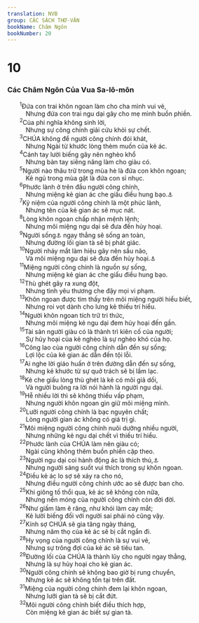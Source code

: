 ```yaml
---
translation: NVB
group: CÁC SÁCH THƠ-VĂN
bookName: Châm Ngôn 
bookNumber: 20
---
```


<div class="title"><h1>10</h1><h3>Các Châm Ngôn Của Vua Sa-lô-môn </h3></div>
<span class="verse ch_10_1">  <sup>1</sup>Đứa con trai khôn ngoan làm cho cha mình vui vẻ, <br/>   Nhưng đứa con trai ngu dại gây cho mẹ mình buồn phiền. <br/></span>
<span class="verse ch_10_2">  <sup>2</sup>Của phi nghĩa không sinh lời, <br/>   Nhưng sự công chính giải cứu khỏi sự chết. <br/></span>
<span class="verse ch_10_3">  <sup>3</sup>CHÚA không để người công chính đói khát, <br/>   Nhưng Ngài từ khước lòng thèm muốn của kẻ ác. <br/></span>
<span class="verse ch_10_4">  <sup>4</sup>Cánh tay lười biếng gây nên nghèo khổ <br/>   Nhưng bàn tay siêng năng làm cho giàu có. <br/></span>
<span class="verse ch_10_5">  <sup>5</sup>Người nào thâu trữ trong mùa hè là đứa con khôn ngoan; <br/>   Kẻ ngủ trong mùa gặt là đứa con sỉ nhục. <br/></span>
<span class="verse ch_10_6">  <sup>6</sup>Phước lành ở trên đầu người công chính, <br/>   Nhưng miệng kẻ gian ác che giấu điều hung bạo.<a data-toggle="tooltip" data-placement="bottom" title="Ctd: điều hung bạo che phủ miệng người gian ác">⚓</a><br/></span>
<span class="verse ch_10_7">  <sup>7</sup>Kỷ niệm của người công chính là một phúc lành, <br/>   Nhưng tên của kẻ gian ác sẽ mục nát. <br/></span>
<span class="verse ch_10_8">  <sup>8</sup>Lòng khôn ngoan chấp nhận mệnh lệnh; <br/>   Nhưng môi miệng ngu dại sẽ đưa đến hủy hoại. <br/></span>
<span class="verse ch_10_9">  <sup>9</sup>Người sống<a data-toggle="tooltip" data-placement="bottom" title="Nt: đi">⚓</a> ngay thẳng sẽ sống an toàn, <br/>   Nhưng đường lối gian tà sẽ bị phát giác. <br/></span>
<span class="verse ch_10_10">  <sup>10</sup>Người nháy mắt làm hiệu gây nên sầu não, <br/>   Và môi miệng ngu dại sẽ đưa đến hủy hoại.<a data-toggle="tooltip" data-placement="bottom" title="LXX: nhưng người quở trách thẳng thắn đem lại bình an">⚓</a><br/></span>
<span class="verse ch_10_11">  <sup>11</sup>Miệng người công chính là nguồn sự sống, <br/>   Nhưng miệng kẻ gian ác che giấu điều hung bạo. <br/></span>
<span class="verse ch_10_12">  <sup>12</sup>Thù ghét gây ra xung đột, <br/>   Nhưng tình yêu thương che đậy mọi vi phạm. <br/></span>
<span class="verse ch_10_13">  <sup>13</sup>Khôn ngoan được tìm thấy trên môi miệng người hiểu biết, <br/>   Nhưng roi vọt dành cho lưng kẻ thiếu trí hiểu. <br/></span>
<span class="verse ch_10_14">  <sup>14</sup>Người khôn ngoan tích trữ tri thức, <br/>   Nhưng môi miệng kẻ ngu dại đem hủy hoại đến gần. <br/></span>
<span class="verse ch_10_15">  <sup>15</sup>Tài sản người giàu có là thành trì kiên cố của người; <br/>   Sự hủy hoại của kẻ nghèo là sự nghèo khó của họ. <br/></span>
<span class="verse ch_10_16">  <sup>16</sup>Công lao của người công chính dẫn đến sự sống; <br/>   Lợi lộc của kẻ gian ác dẫn đến tội lỗi. <br/></span>
<span class="verse ch_10_17">  <sup>17</sup>Ai nghe lời giáo huấn ở trên đường dẫn đến sự sống, <br/>   Nhưng kẻ khước từ sự quở trách sẽ bị lầm lạc. <br/></span>
<span class="verse ch_10_18">  <sup>18</sup>Kẻ che giấu lòng thù ghét là kẻ có môi giả dối, <br/>   Và người buông ra lời nói hành là người ngu dại. <br/></span>
<span class="verse ch_10_19">  <sup>19</sup>Hễ nhiều lời thì sẽ không thiếu vấp phạm, <br/>   Nhưng người khôn ngoan gìn giữ môi miệng mình. <br/></span>
<span class="verse ch_10_20">  <sup>20</sup>Lưỡi người công chính là bạc nguyên chất; <br/>   Lòng người gian ác không có giá trị gì. <br/></span>
<span class="verse ch_10_21">  <sup>21</sup>Môi miệng người công chính nuôi dưỡng nhiều người, <br/>   Nhưng những kẻ ngu dại chết vì thiếu trí hiểu. <br/></span>
<span class="verse ch_10_22">  <sup>22</sup>Phước lành của CHÚA làm nên giàu có; <br/>   Ngài cũng không thêm buồn phiền cặp theo. <br/></span>
<span class="verse ch_10_23">  <sup>23</sup>Người ngu dại coi hành động ác là thích thú,<a data-toggle="tooltip" data-placement="bottom" title="Ctd: trò đùa">⚓</a><br/>   Nhưng người sáng suốt vui thích trong sự khôn ngoan. <br/></span>
<span class="verse ch_10_24">  <sup>24</sup>Điều kẻ ác lo sợ sẽ xảy ra cho nó, <br/>   Nhưng điều người công chính ước ao sẽ được ban cho. <br/></span>
<span class="verse ch_10_25">  <sup>25</sup>Khi giông tố thổi qua, kẻ ác sẽ không còn nữa, <br/>   Nhưng nền móng của người công chính còn đời đời. <br/></span>
<span class="verse ch_10_26">  <sup>26</sup>Như giấm làm ê răng, như khói làm cay mắt; <br/>   Kẻ lười biếng đối với người sai phái nó cũng vậy. <br/></span>
<span class="verse ch_10_27">  <sup>27</sup>Kính sợ CHÚA sẽ gia tăng ngày tháng, <br/>   Nhưng năm thọ của kẻ ác sẽ bị cắt ngắn đi. <br/></span>
<span class="verse ch_10_28">  <sup>28</sup>Hy vọng của người công chính là sự vui vẻ, <br/>   Nhưng sự trông đợi của kẻ ác sẽ tiêu tan. <br/></span>
<span class="verse ch_10_29">  <sup>29</sup>Đường lối của CHÚA là thành lũy cho người ngay thẳng, <br/>   Nhưng là sự hủy hoại cho kẻ gian ác. <br/></span>
<span class="verse ch_10_30">  <sup>30</sup>Người công chính sẽ không bao giờ bị rung chuyển, <br/>   Nhưng kẻ ác sẽ không tồn tại trên đất. <br/></span>
<span class="verse ch_10_31">  <sup>31</sup>Miệng của người công chính đem lại khôn ngoan, <br/>   Nhưng lưỡi gian tà sẽ bị cắt đứt. <br/></span>
<span class="verse ch_10_32">  <sup>32</sup>Môi người công chính biết điều thích hợp, <br/>   Còn miệng kẻ gian ác biết sự gian tà. <br/></span>
